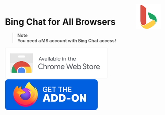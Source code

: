 <img style="vertical-align:middle;" align="right" src="public/icon1024.png" width="80px">

# Bing Chat for All Browsers

> **Note**<br/> **You need a MS account with Bing Chat access!**

<a href="https://chrome.google.com/webstore/detail/bing-chat-for-all-browser/jofbglonpbndadajbafmmaklbfbkggpo">

<img src="./misc/chrome-download.png" alt="Chrome Web Store" height="100" />
</a>
<a href="https://addons.mozilla.org/en-US/firefox/addon/bing-chat-for-all-browsers/">
<img src="./misc/firefox-download.png" alt="Chrome Web Store" height="100" />
</a>
